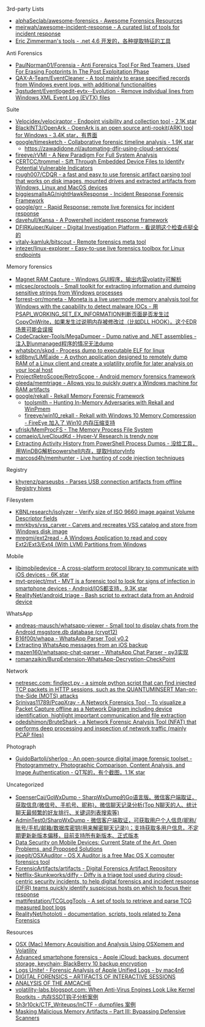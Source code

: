 3rd-party Lists

* [alphaSeclab/awesome-forensics - Awesome Forensics Resources](https://github.com/alphaSeclab/awesome-forensics)
* [meirwah/awesome-incident-response - A curated list of tools for incident response](https://github.com/meirwah/awesome-incident-response)
* [Eric Zimmerman's tools - .net 4.6 开发的，各种提取特征的工具](https://ericzimmerman.github.io/)

Anti Forensics

* [PaulNorman01/Forensia - Anti Forensics Tool For Red Teamers, Used For Erasing Footprints In The Post Exploitation Phase](https://github.com/PaulNorman01/Forensia)
* [QAX-A-Team/EventCleaner - A tool mainly to erase specified records from Windows event logs, with additional functionalities](https://github.com/QAX-A-Team/EventCleaner)
* [3gstudent/Eventlogedit-evtx--Evolution - Remove individual lines from Windows XML Event Log (EVTX) files](https://github.com/3gstudent/Eventlogedit-evtx--Evolution)

Suite

* [Velocidex/velociraptor - Endpoint visibility and collection tool - 2.1K star](https://github.com/Velocidex/velociraptor)
* [BlackINT3/OpenArk - OpenArk is an open source anti-rookit(ARK) tool for Windows - 3.4K star，有界面](https://github.com/BlackINT3/OpenArk)
* [google/timesketch - Collaborative forensic timeline analysis - 1.9K star](https://github.com/google/timesketch)
  * https://zawadidone.nl/automating-dfir-using-cloud-services/
* [fireeye/rVMI - A New Paradigm For Full System Analysis](https://github.com/fireeye/rVMI)
* [CERTCC/trommel - Sift Through Embedded Device Files to Identify Potential Vulnerable Indicators](https://github.com/CERTCC/trommel)
* [rough007/CDQR - a fast and easy to use forensic artifact parsing tool that works on disk images, mounted drives and extracted artifacts from Windows, Linux and MacOS devices](https://github.com/rough007/CDQR)
* [biggiesmallsAG/nightHawkResponse - Incident Response Forensic Framework](https://github.com/biggiesmallsAG/nightHawkResponse)
* [google/grr - Rapid Response: remote live forensics for incident response](https://github.com/google/grr)
* [davehull/Kansa - A Powershell incident response framework](https://github.com/davehull/Kansa)
* [DFIRKuiper/Kuiper - Digital Investigation Platform - 看说明这个检查点挺全的](https://github.com/DFIRKuiper/Kuiper)
* [vitaly-kamluk/bitscout - Remote forensics meta tool](https://github.com/vitaly-kamluk/bitscout)
* [intezer/linux-explorer - Easy-to-use live forensics toolbox for Linux endpoints](https://github.com/intezer/linux-explorer)

Memory forensics

* [Magnet RAM Capture - Windows GUI程序，输出内容volatity可解析](https://magnetforensics.com/resources/magnet-ram-capture)
* [mlcsec/proctools - Small toolkit for extracting information and dumping sensitive strings from Windows processes](https://github.com/mlcsec/proctools)
* [forrest-orr/moneta - Moneta is a live usermode memory analysis tool for Windows with the capability to detect malware IOCs - 用PSAPI_WORKING_SET_EX_INFORMATION判断页面是否发生过CopyOnWrite，如果发生过说明内存被修改过（比如DLL HOOK）。这个EDR场景可能会误报](https://github.com/forrest-orr/moneta)
* [CodeCracker-Tools/MegaDumper - Dump native and .NET assemblies - 注入到unmanaged程序的情况无法dump](https://github.com/CodeCracker-Tools/MegaDumper)
* [whatsbcn/skpd - Process dump to executable ELF for linux](https://github.com/whatsbcn/skpd)
* [kd8bny/LiMEaide - A python application designed to remotely dump RAM of a Linux client and create a volatility profile for later analysis on your local host](https://github.com/kd8bny/LiMEaide)
* [ProjectRetroScope/RetroScope - Android memory forensics framework](https://github.com/ProjectRetroScope/RetroScope)
* [gleeda/memtriage - Allows you to quickly query a Windows machine for RAM artifacts](https://github.com/gleeda/memtriage)
* [google/rekall - Rekall Memory Forensic Framework](https://github.com/google/rekall)
  * [toolsmith – Hunting In-Memory Adversaries with Rekall and WinPmem](https://holisticinfosec.org/toolsmith/pdf/may2015.pdf)
  * [fireeye/win10_rekall - Rekall with Windows 10 Memory Compression - FireEye 加入了 Win10 内存压缩支持](https://github.com/fireeye/win10_rekall)
* [ufrisk/MemProcFS - The Memory Process File System](https://github.com/ufrisk/MemProcFS)
* [comaeio/LiveCloudKd - Hyper-V Research is trendy now](https://github.com/comaeio/LiveCloudKd)
* [Extracting Activity History from PowerShell Process Dumps - 没给工具，用WinDBG解析powershell内存，提取HistoryInfo](http://www.leeholmes.com/blog/2019/01/04/extracting-activity-history-from-powershell-process-dumps/)
* [marcosd4h/memhunter - Live hunting of code injection techniques](https://github.com/marcosd4h/memhunter)

Registry

* [khyrenz/parseusbs - Parses USB connection artifacts from offline Registry hives](https://github.com/khyrenz/parseusbs)

Filesystem

* [KBNLresearch/isolyzer - Verify size of ISO 9660 image against Volume Descriptor fields](https://github.com/KBNLresearch/isolyzer)
* [mnrkbys/vss_carver - Carves and recreates VSS catalog and store from Windows disk image](https://github.com/mnrkbys/vss_carver)
* [mregmi/ext2read - A Windows Application to read and copy Ext2/Ext3/Ext4 (With LVM) Partitions from Windows](https://github.com/mregmi/ext2read)

Mobile

* [libimobiledevice - A cross-platform protocol library to communicate with iOS devices - 6K star](https://github.com/libimobiledevice/libimobiledevice)
* [mvt-project/mvt - MVT is a forensic tool to look for signs of infection in smartphone devices - Android/IOS都支持，9.3K star](https://github.com/mvt-project/mvt)
* [RealityNet/android_triage - Bash script to extract data from an Android device](https://github.com/RealityNet/android_triage)

WhatsApp

* [andreas-mausch/whatsapp-viewer - Small tool to display chats from the Android msgstore.db database (crypt12)](https://github.com/andreas-mausch/whatsapp-viewer)
* [B16f00t/whapa - WhatsApp Parser Tool v0.2](https://github.com/B16f00t/whapa)
* [Extracting WhatsApp messages from an iOS backup](https://yasoob.me/posts/extracting-whatsapp-messages-from-ios-backup/)
* [mazen160/whatsapp-chat-parser - WhatsApp Chat Parser - py3实现](https://github.com/mazen160/whatsapp-chat-parser)
* [romanzaikin/BurpExtension-WhatsApp-Decryption-CheckPoint](https://github.com/romanzaikin/BurpExtension-WhatsApp-Decryption-CheckPoint)

Network

* [netresec.com: findject.py - a simple python script that can find injected TCP packets in HTTP sessions, such as the QUANTUMINSERT Man-on-the-Side (MOTS) attacks](https://www.netresec.com/?page=findject)
* [Srinivas11789/PcapXray - A Network Forensics Tool - To visualize a Packet Capture offline as a Network Diagram including device identification, highlight important communication and file extraction](https://github.com/Srinivas11789/PcapXray)
* [odedshimon/BruteShark - a Network Forensic Analysis Tool (NFAT) that performs deep processing and inspection of network traffic (mainly PCAP files)](https://github.com/odedshimon/BruteShark)

Photograph

* [GuidoBartoli/sherloq - An open-source digital image forensic toolset - Photogrammetry, Photographic Comparison, Content Analysis, and Image Authentication - QT写的，有个截图，1.1K star](https://github.com/GuidoBartoli/sherloq)

Uncategorized

* [SpenserCai/GoWxDump - SharpWxDump的Go语言版。微信客户端取证，获取信息(微信号、手机号、昵称)，微信聊天记录分析(Top N聊天的人、统计聊天最频繁的好友排行、关键词列表搜索等)](https://github.com/SpenserCai/GoWxDump)
* [AdminTest0/SharpWxDump - 微信客户端取证，可获取用户个人信息(昵称/账号/手机/邮箱/数据库密钥(用来解密聊天记录))；支持获取多用户信息，不定期更新新版本偏移，目前支持所有新版本、正式版本](https://github.com/AdminTest0/SharpWxDump)
* [Data Security on Mobile Devices: Current State of the Art, Open Problems, and Proposed Solutions](https://securephones.io/main.pdf)
* [jipegit/OSXAuditor - OS X Auditor is a free Mac OS X computer forensics tool](https://github.com/jipegit/OSXAuditor)
* [ForensicArtifacts/artifacts - Digital Forensics Artifact Repository](https://github.com/ForensicArtifacts/artifacts)
* [Netflix-Skunkworks/diffy - Diffy is a triage tool used during cloud-centric security incidents, to help digital forensics and incident response (DFIR) teams quickly identify suspicious hosts on which to focus their response](https://github.com/Netflix-Skunkworks/diffy)
* [mattifestation/TCGLogTools - A set of tools to retrieve and parse TCG measured boot logs](https://github.com/mattifestation/TCGLogTools)
* [RealityNet/hotoloti - documentation, scripts, tools related to Zena Forensics](https://github.com/RealityNet/hotoloti)

Resources

* [OSX (Mac) Memory Acquisition and Analysis Using OSXpmem and Volatility](https://ponderthebits.com/2017/02/osx-mac-memory-acquisition-and-analysis-using-osxpmem-and-volatility/)
* [Advanced smartphone forensics - Apple iCloud: backups, document storage, keychain; BlackBerry 10 backup encryption ](https://www.troopers.de/media/filer_public/48/4e/484ec809-8c6c-413b-a538-abb3e24231fd/troopers14-advanced_smartphone_forensics-vladimir_katalov.pdf)
* [Logs Unite! - Forensic Analysis of Apple Unified Logs - by mac4n6](https://github.com/mac4n6/Presentations/blob/master/Logs%20Unite!%20-%20Forensic%20Analysis%20of%20Apple%20Unified%20Logs/LogsUnite.pdf)
* [DIGITAL FORENSICS – ARTIFACTS OF INTERACTIVE SESSIONS](https://countuponsecurity.com/2017/11/22/digital-forensics-artifacts-of-interactive-sessions/)
* [ANALYSIS OF THE AMCACHE](https://www.ssi.gouv.fr/uploads/2019/01/anssi-coriin_2019-analysis_amcache.pdf)
* [volatility-labs.blogspot.com: When Anti-Virus Engines Look Like Kernel Rootkits - 内存SSDT钩子分析案例](https://volatility-labs.blogspot.com/2020/05/when-anti-virus-engines-look-like.html)
* [5h3r10ck/CTF_Writeups/InCTF - dumpfiles 案例](https://github.com/5h3r10ck/CTF_Writeups/tree/master/InCTF)
* [Masking Malicious Memory Artifacts – Part III: Bypassing Defensive Scanners](https://securityboulevard.com/2020/08/masking-malicious-memory-artifacts-part-iii-bypassing-defensive-scanners/)


